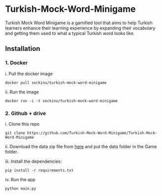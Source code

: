 # Turkish-Mock-Word-Minigame

Turkish Mock Word Minigame is a gamified tool that aims to help Turkish learners enhance their learning experience by expanding their vocabulary and getting them used to what a typical Turkish word looks like.

## Installation

### 1. Docker

i. Pull the docker image
```
docker pull seckinu/turkish-mock-word-minigame
```

ii. Run the image
```
docker run -i -t seckinu/turkish-mock-word-minigame
```

### 2. Github + drive
i. Clone this repo
```
git clone https://github.com/Turkish-Mock-Word-Minigame/Turkish-Mock-Word-Minigame
```
ii. Download the data zip file from [here](https://drive.google.com/drive/folders/1cV3IaT488eT77Wy8O-6x9MpWuM081R4r?usp=sharin) and put the data folder in the Game folder.

iii. Install the dependencies:
```
pip install -r requirements.txt
```

iv. Run the app
```
python main.py
```
